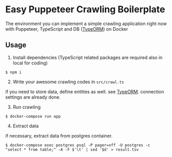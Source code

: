 # Easy Puppeteer Crawling Boilerplate

The environment you can implement a simple crawling application right now with Puppeteer, TypeScript and DB ([TypeORM](https://github.com/typeorm/typeorm)) on Docker

## Usage

1. Install dependencies (TypeScript related packages are required also in local for coding)

```
$ npm i
```

2. Write your awesome crawling codes in `src/crawl.ts`

if you need to store data, define entities as well. see [TypeORM](https://github.com/typeorm/typeorm). connection settings are already done.

3. Run crawling

```
$ docker-compose run app
```

4. Extract data

if necessary, extract data from postgres container.

```
$ docker-compose exec postgres psql -P pager=off -U postgres -c "select * from table;" -A -F $'\t' | sed '$d' > result.tsv
```
